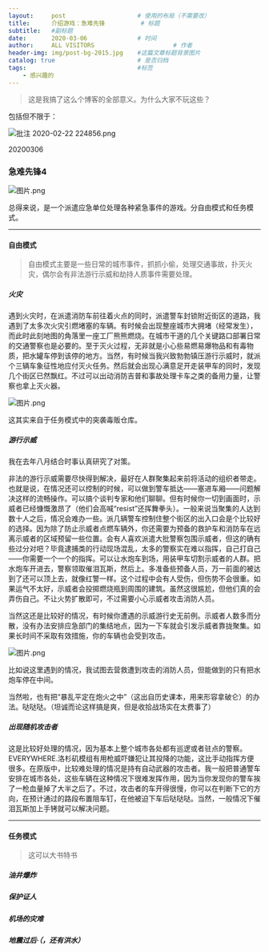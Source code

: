 ```yaml
---
layout:     post                    # 使用的布局（不需要改）
title:      介绍游戏：急难先锋          # 标题 
subtitle:   #副标题
date:       2020-03-06              # 时间
author:     ALL VISITORS                      # 作者
header-img: img/post-bg-2015.jpg    #这篇文章标题背景图片
catalog: true                       # 是否归档
tags:                               #标签
    - 感兴趣的
---
```


> 这是我搞了这么个博客的全部意义。为什么大家不玩这些？

包括但不限于：

![批注 2020-02-22 224856.png](https://i.loli.net/2020/02/22/wpm4kvVCyNh3q5e.png)

20200306
### 急难先锋4

![图片.png](https://i.loli.net/2020/03/06/27XwHxa4JnK9kIL.png)

总得来说，是一个派遣应急单位处理各种紧急事件的游戏。分自由模式和任务模式。

***
#### 自由模式
> 自由模式主要是一些日常的城市事件，抓抓小偷，处理交通事故，扑灭火灾，偶尔会有非法游行示威和劫持人质事件需要处理。

##### 火灾

遇到火灾时，在派遣消防车前往着火点的同时，派遣警车封锁附近街区的道路，我遇到了太多次火灾引燃堵塞的车辆。有时候会出现整座城市大拥堵（经常发生），而此时此刻地图的角落里一座工厂熊熊燃烧。在城市干道的几个关键路口部署日常的交通警察也是必要的。至于灭火过程，无非就是小心些易燃易爆物品和有毒物质，把水罐车停到该停的地方。当然，有时候当我兴致勃勃镇压游行示威时，就派个三辆车象征性地应付灭火任务。然后就会出现心满意足开走装甲车的同时，发现几个街区已然飘红。不过可以出动消防吉普和事故处理卡车之类的备用力量，让警察也拿上灭火器。

![图片.png](https://i.loli.net/2020/03/06/AEjQtGRDVzqvowC.png)

这其实来自于任务模式中的突袭毒贩仓库。

##### 游行示威

我在去年八月结合时事认真研究了对策。

非法的游行示威需要尽快得到解决，最好在人群聚集起来前将活动的组织者带走。也就是说，在情况还可以控制的时候，可以做到警车抵达——塞进车厢——问题解决这样的流畅操作。可以搞个谈判专家和他们聊聊。但有时候你一切到画面时，示威者已经慷慨激昂了（他们会高喊“resist”还挥舞拳头）。一般来说当聚集的人达到数十人之后，情况会难办一些。派几辆警车控制住整个街区的出入口会是个比较好的选择。因为除了防止示威者点燃车辆外，你还需要为预备的救护车和消防车在远离示威者的区域预留一些位置。会有人喜欢派遣大批警察包围示威者，但这的确有些过分对吧？毕竟逮捕类的行动现场混乱，太多的警察实在难以指挥，自己打自己——你需要一个一个的指挥。可以让水炮车到场，用装甲车切割示威者的人群。把水炮车开进去，警察领取催泪瓦斯，然后上。多准备些预备人员，万一前面的被达到了还可以顶上去，就像红警一样。这个过程中会有人受伤，但伤势不会很重。如果运气不太好，示威者会投掷燃烧瓶到周围的建筑。虽然这很尴尬，但他们真的会弄伤自己。不让火势扩散即可，不过需要小心示威者攻击消防人员。

当然这还是比较好的情况，有时候你遭遇的示威游行史无前例。示威者人数多而分散，没有办法安排应急部门的集结地点，因为一下车就会引发示威者靠拢聚集。如果长时间不采取有效措施，你的车辆也会受到攻击。

![图片.png](https://i.loli.net/2020/03/06/lKU7RtMWkscrSXN.png)

比如说这里遇到的情况，我试图去营救遭到攻击的消防人员，但能做到的只有把水炮车停在中间。

当然啦，也有把“暴乱平定在炮火之中”（这出自历史课本，用来形容拿破仑）的办法。哒哒哒。（坦诚而论这样搞是爽，但是收拾战场实在太费事了）

##### 出现随机攻击者

这是比较好处理的情况，因为基本上整个城市各处都有巡逻或者驻点的警察。EVERYWHERE.洛杉矶模组有用枪威吓嫌犯让其投降的功能，这比手动指挥方便很多。在原版中，比较难处理的情况是持有自动武器的攻击者。我一般把普通警车安排在城市各处，这些车辆在这种情况下很难发挥作用，因为当你发现你的警车挨了一枪血量掉了大半之后了。不过，攻击者的车开得很慢，你可以在判断下它的方向，在预计通过的路段布置阻车钉，在他被迫下车后哒哒哒。当然，一般情况下催泪瓦斯加上手铐就可以解决问题。

***
#### 任务模式
> 这可以大书特书

##### 油井爆炸

##### 保护证人

##### 机场的灾难

##### 地震过后·（，还有洪水）




